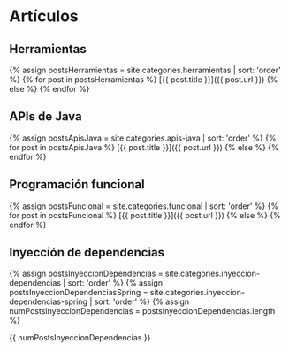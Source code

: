 # Artículos

## Herramientas

{% assign postsHerramientas = site.categories.herramientas | sort: 'order' %}
{% for post in postsHerramientas %}
[{{ post.title }}]({{ post.url }})
{% else %}
{% endfor %}


## APIs de Java

{% assign postsApisJava = site.categories.apis-java | sort: 'order' %}
{% for post in postsApisJava %}
[{{ post.title }}]({{ post.url }})
{% else %}
{% endfor %}


## Programación funcional

{% assign postsFuncional = site.categories.funcional | sort: 'order' %}
{% for post in postsFuncional %}
[{{ post.title }}]({{ post.url }})
{% else %}
{% endfor %}


## Inyección de dependencias

{% assign postsInyeccionDependencias = site.categories.inyeccion-dependencias | sort: 'order' %}
{% assign postsInyeccionDependenciasSpring = site.categories.inyeccion-dependencias-spring | sort: 'order' %}
{% assign numPostsInyeccionDependencias = postsInyeccionDependencias.length %}

{{ numPostsInyeccionDependencias }}
